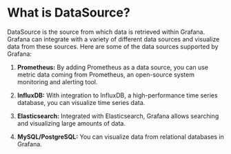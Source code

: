 # What is DataSource?

DataSource is the source from which data is retrieved within Grafana. Grafana can integrate with a variety of different data sources and visualize data from these sources. Here are some of the data sources supported by Grafana:

1. **Prometheus:** By adding Prometheus as a data source, you can use metric data coming from Prometheus, an open-source system monitoring and alerting tool.

2. **InfluxDB:** With integration to InfluxDB, a high-performance time series database, you can visualize time series data.

3. **Elasticsearch:** Integrated with Elasticsearch, Grafana allows searching and visualizing large amounts of data.

4. **MySQL/PostgreSQL:** You can visualize data from relational databases in Grafana.
